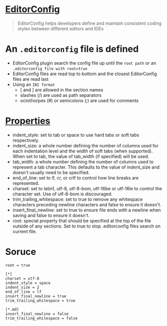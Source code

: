 # [EditorConfig](http://editorconfig.org)
> EditorConfig helps developers define and maintain consistent coding styles between different editors and IDEs
# An `.editorconfig` file is defined
- EditorConfig plugin search the config file up until the `root path` or an `.editorconfig file with root=true`
- EditorConfig files are read top to bottom and the closest EditorConfig files are read last
- Using an `INI format`
    - [ and ] are allowed in the section names
    - slashes (/) are used as path separators
    - octothorpes (#) or semicolons (;) are used for comments
# [Properties](https://github.com/editorconfig/editorconfig/wiki/EditorConfig-Properties)
- indent_style: set to tab or space to use hard tabs or soft tabs respectively.
- indent_size: a whole number defining the number of columns used for each indentation level and the width of soft tabs (when supported). When set to tab, the value of tab_width (if specified) will be used.
- tab_width: a whole number defining the number of columns used to represent a tab character. This defaults to the value of indent_size and doesn't usually need to be specified.
- end_of_line: set to lf, cr, or crlf to control how line breaks are represented.
- charset: set to latin1, utf-8, utf-8-bom, utf-16be or utf-16le to control the character set. Use of utf-8-bom is discouraged.
- trim_trailing_whitespace: set to true to remove any whitespace characters preceding newline characters and false to ensure it doesn't.
- insert_final_newline: set to true to ensure file ends with a newline when saving and false to ensure it doesn't.
- root: special property that should be specified at the top of the file outside of any sections. Set to true to stop .editorconfig files search on current file.
# Soruce 
```
root = true

[*]
charset = utf-8
indent_style = space
indent_size = 2
end_of_line = lf
insert_final_newline = true
trim_trailing_whitespace = true

[*.md]
insert_final_newline = false
trim_trailing_whitespace = false

```
